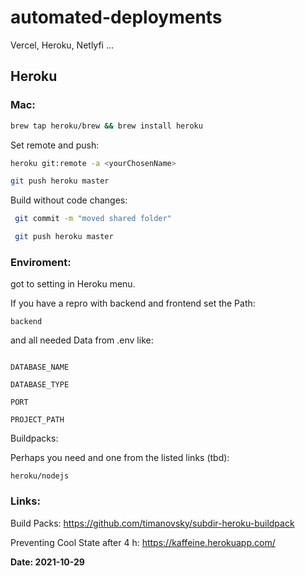 # automated-deployments
Vercel, Heroku, Netlyfi ...



## Heroku



### Mac:

```bash
brew tap heroku/brew && brew install heroku
```



Set remote and push:

```bash
heroku git:remote -a <yourChosenName>

git push heroku master
```



Build without code changes:

```bash
 git commit -m "moved shared folder"

 git push heroku master
```



### Enviroment:

got to setting in Heroku menu.

If you have a repro with backend and frontend set the Path:

`backend`

and all needed Data from .env like:

```

DATABASE_NAME

DATABASE_TYPE

PORT

PROJECT_PATH

```



Buildpacks:

Perhaps you need and one from the listed links (tbd):

`heroku/nodejs`



### Links:

Build Packs: https://github.com/timanovsky/subdir-heroku-buildpack

Preventing Cool State after 4 h: https://kaffeine.herokuapp.com/





**Date: 2021-10-29**



